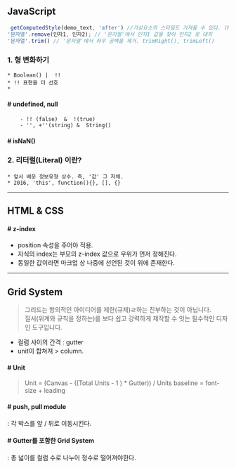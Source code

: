 ## JavaScript
 
```js
 getComputedStyle(demo_text, 'after') //가상요소의 스타일도 가져올 수 있다. (MS는 ie9 이상)
'문자열'.remove(인자1, 인자2); // '문자열'에서 인자1 값을 찾아 인자2 로 대치
'문자열'.trim() // '문자열'에서 좌우 공백을 제거. trimRight(), trimLeft()
```

### 1. 형 변화하기

    * Boolean() |  !!
    * !! 표현을 더 선호
    *
#### # undefined, null
        - !! (false)  &  !(true)
        - '', +''(string) &  String()

#### # isNaN()

### 2. 리터럴(Literal) 이란?
    * 앞서 배운 정보유형 상수. 즉, '값' 그 자체.
    * 2016, 'this', function(){}, [], {}

---

## HTML & CSS

#### # z-index
* position 속성을 주어야 적용.
* 자식의 index는 부모의 z-index 값으로 우위가 먼저 정해진다.
* 동일한 값이라면 마크업 상 나중에 선언된 것이 위에 존재한다.

---

## Grid System
> 그리드는 항의적인 아이디어를 제한(규제)ㄹ하는 진부하는 것이 아닙니다.<br>
> 질서(위계와 규칙을 정하는)를 보다 쉽고 강력하게 제작할 수 잇는 필수적인 디자인 도구입니다.

* 컬럼 사이의 간격 : gutter
* unit이 합쳐져 > column.

#### # Unit
> Unit = (Canvas - ((Total Units - 1 ) * Gutter)) / Units
> baseline = font-size + leading

#### # push, pull module
: 각 박스를 앞 / 뒤로 이동시킨다.

#### # Gutter를 포함한 Grid System
: 총 넓이를 컬럼 수로 나누어 정수로 떨어져야한다. 